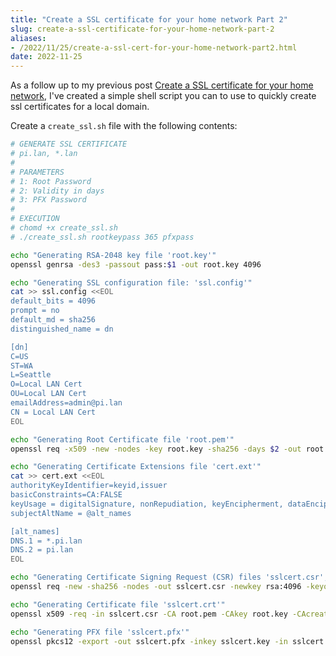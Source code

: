 ```yaml
---
title: "Create a SSL certificate for your home network Part 2"
slug: create-a-ssl-certificate-for-your-home-network-part-2
aliases:
- /2022/11/25/create-a-ssl-cert-for-your-home-network-part2.html
date: 2022-11-25
---
```


As a follow up to my previous post [Create a SSL certificate for your home network](https://www.alexoswald.com/2022/08/22/create-a-ssl-cert-for-your-home-network.html), I've created a simple shell script you can to use to quickly create ssl certificates for a local domain.

Create a `create_ssl.sh` file with the following contents:

```bash
# GENERATE SSL CERTIFICATE 
# pi.lan, *.lan
#
# PARAMETERS
# 1: Root Password
# 2: Validity in days
# 3: PFX Password
#
# EXECUTION
# chomd +x create_ssl.sh
# ./create_ssl.sh rootkeypass 365 pfxpass

echo "Generating RSA-2048 key file 'root.key'"
openssl genrsa -des3 -passout pass:$1 -out root.key 4096

echo "Generating SSL configuration file: 'ssl.config'"
cat >> ssl.config <<EOL
default_bits = 4096
prompt = no
default_md = sha256
distinguished_name = dn

[dn]
C=US
ST=WA
L=Seattle
O=Local LAN Cert
OU=Local LAN Cert
emailAddress=admin@pi.lan
CN = Local LAN Cert
EOL

echo "Generating Root Certificate file 'root.pem'"
openssl req -x509 -new -nodes -key root.key -sha256 -days $2 -out root.pem -passin pass:$1 -config ssl.config

echo "Generating Certificate Extensions file 'cert.ext'"
cat >> cert.ext <<EOL
authorityKeyIdentifier=keyid,issuer
basicConstraints=CA:FALSE
keyUsage = digitalSignature, nonRepudiation, keyEncipherment, dataEncipherment
subjectAltName = @alt_names

[alt_names]
DNS.1 = *.pi.lan
DNS.2 = pi.lan
EOL

echo "Generating Certificate Signing Request (CSR) files 'sslcert.csr', 'sslcert.key'"
openssl req -new -sha256 -nodes -out sslcert.csr -newkey rsa:4096 -keyout sslcert.key -config ssl.config

echo "Generating Certificate file 'sslcert.crt'"
openssl x509 -req -in sslcert.csr -CA root.pem -CAkey root.key -CAcreateserial -out sslcert.crt -days 365 -sha256 -extfile cert.ext -passin pass:$1

echo "Generating PFX file 'sslcert.pfx'"
openssl pkcs12 -export -out sslcert.pfx -inkey sslcert.key -in sslcert.crt -passout pass:$3
```